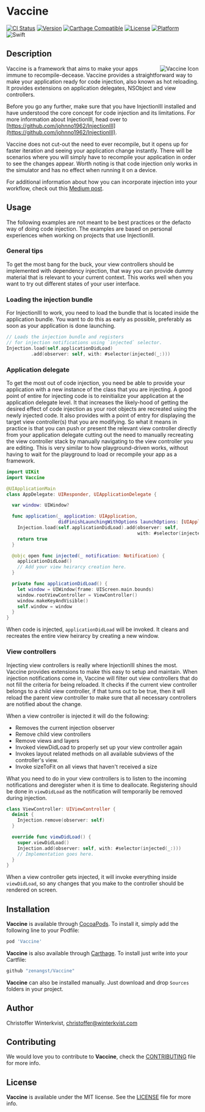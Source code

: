 # Vaccine

[![CI Status](https://travis-ci.org/zenangst/Vaccine.svg?branch=master)](https://travis-ci.org/zenangst/Vaccine)
[![Version](https://img.shields.io/cocoapods/v/Vaccine.svg?style=flat)](http://cocoadocs.org/docsets/Vaccine)
[![Carthage Compatible](https://img.shields.io/badge/Carthage-compatible-4BC51D.svg?style=flat)](https://github.com/Carthage/Carthage)
[![License](https://img.shields.io/cocoapods/l/Vaccine.svg?style=flat)](http://cocoadocs.org/docsets/Vaccine)
[![Platform](https://img.shields.io/cocoapods/p/Vaccine.svg?style=flat)](http://cocoadocs.org/docsets/Vaccine)
![Swift](https://img.shields.io/badge/%20in-swift%204.0-orange.svg)

## Description

<img src="https://github.com/zenangst/Vaccine/blob/master/Images/Vaccine.png?raw=true" alt="Vaccine Icon" align="right" />

Vaccine is a framework that aims to make your apps immune to recompile-decease.  Vaccine provides a straightforward way to make your application ready for code injection, also known as hot reloading. It provides extensions on application delegates, NSObject and view controllers.

Before you go any further, make sure that you have InjectionIII installed and have understood the core concept for code injection and its limitations.
For more information about InjectionIII, head over to [https://github.com/johnno1962/InjectionIII](https://github.com/johnno1962/InjectionIII).

Vaccine does not cut-out the need to ever recompile, but it opens up for faster iteration and seeing your application change instantly. There will be scenarios where you will simply have to recompile your application in order to see the changes appear. Worth noting is that code injection only works in the simulator and has no effect when running it on a device.

For additional information about how you can incorporate injection into your workflow, check out this [Medium post](https://medium.com/@robnorback/the-secret-to-1-second-compile-times-in-xcode-9de4ec8345a1).

## Usage

The following examples are not meant to be best practices or the defacto way of doing code injection. The examples are based on personal experiences when working on projects that use InjectionIII.

### General tips

To get the most bang for the buck, your view controllers should be implemented with dependency injection, that way you can provide dummy material that is relevant to your current context. This works well when you want to try out different states of your user interface.

### Loading the injection bundle

For InjectionIII to work, you need to load the bundle that is located inside the application bundle. You want to do this as early as possible, preferably as soon as your application is done launching.

```swift
// Loads the injection bundle and registers 
// for injection notifications using `injected` selector.
Injection.load(self.applicationDidLoad)
         .add(observer: self, with: #selector(injected(_:)))
```

### Application delegate

To get the most out of code injection, you need be able to provide your application with a new instance of the class that you are injecting. A good point of entire for injecting code is to reinitialize your application at the application delegate level. It that increases the likely-hood of getting the desired effect of code injection as your root objects are recreated using the newly injected code. It also provides with a point of entry for displaying the target view controller(s) that you are modifying. So what it means in practice is that you can push or present the relevant view controller directly from your application delegate cutting out the need to manually recreating the view controller stack by manually navigating to the view controller you are editing. This is very similar to how playground-driven works, without having to wait for the playground to load or recompile your app as a framework.

```swift
import UIKit
import Vaccine

@UIApplicationMain
class AppDelegate: UIResponder, UIApplicationDelegate {

  var window: UIWindow?

  func application(_ application: UIApplication,
                   didFinishLaunchingWithOptions launchOptions: [UIApplicationLaunchOptionsKey: Any]?) -> Bool {
    Injection.load(self.applicationDidLoad).add(observer: self,
                                                with: #selector(injected(_:)))
    return true
  }

  @objc open func injected(_ notification: Notification) {
    applicationDidLoad()
    // Add your view heirarcy creation here.
  }

  private func applicationDidLoad() {
    let window = UIWindow(frame: UIScreen.main.bounds)
    window.rootViewController = ViewController()
    window.makeKeyAndVisible()
    self.window = window
  }
}
```

When code is injected, `applicationDidLoad` will be invoked.
It cleans and recreates the entire view heirarcy by creating a new window.

### View controllers

Injecting view controllers is really where InjectionIII shines the most. Vaccine provides extensions to make this easy to setup and maintain. When injection notifications come in, Vaccine will filter out view controllers that do not fill the criteria for being reloaded. It checks if the current view controller belongs to a child view controller, if that turns out to be true, then it will reload the parent view controller to make sure that all necessary controllers are notified about the change.

When a view controller is injected it will do the following:

- Removes the current injection observer
- Remove child view controllers
- Remove views and layers
- Invoked viewDidLoad to properly set up your view controller again
- Invokes layout related methods on all available subviews of the controller's view.
- Invoke sizeToFit on all views that haven't received a size

What you need to do in your view controllers is to listen to the incoming notifications and deregister when it is time to deallocate. Registering should be done in `viewDidLoad` as the notification will temporarily be removed during injection.

```swift
class ViewController: UIViewController {
  deinit {
    Injection.remove(observer: self)
  }

  override func viewDidLoad() {
    super.viewDidLoad()
    Injection.add(observer: self, with: #selector(injected(_:)))
    // Implementation goes here.
  }
}
```

When a view controller gets injected, it will invoke everything inside `viewDidLoad`,
so any changes that you make to the controller should be rendered on screen.


## Installation

**Vaccine** is available through [CocoaPods](http://cocoapods.org). To install
it, simply add the following line to your Podfile:

```ruby
pod 'Vaccine'
```

**Vaccine** is also available through [Carthage](https://github.com/Carthage/Carthage).
To install just write into your Cartfile:

```ruby
github "zenangst/Vaccine"
```

**Vaccine** can also be installed manually. Just download and drop `Sources` folders in your project.

## Author

Christoffer Winterkvist, christoffer@winterkvist.com

## Contributing

We would love you to contribute to **Vaccine**, check the [CONTRIBUTING](https://github.com/zenangst/Vaccine/blob/master/CONTRIBUTING.md) file for more info.

## License

**Vaccine** is available under the MIT license. See the [LICENSE](https://github.com/zenangst/Vaccine/blob/master/LICENSE.md) file for more info.
